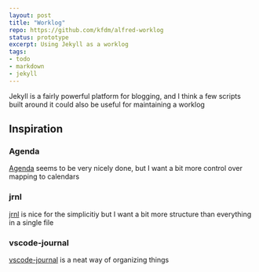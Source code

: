 ```yaml
---
layout: post
title: "Worklog"
repo: https://github.com/kfdm/alfred-worklog
status: prototype
excerpt: Using Jekyll as a worklog
tags:
- todo
- markdown
- jekyll
---
```


Jekyll is a fairly powerful platform for blogging, and I think a few scripts built around it could also be useful for maintaining a worklog

## Inspiration

### Agenda

[Agenda](https://agenda.com/) seems to be very nicely done, but I want a bit more control over mapping to calendars

### jrnl

[jrnl](http://jrnl.sh/) is nice for the simplicitiy but I want a bit more structure than everything in a single file

### vscode-journal

[vscode-journal](https://marketplace.visualstudio.com/items?itemName=pajoma.vscode-journal) is a neat way of organizing things
